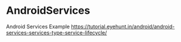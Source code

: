 # AndroidServices
Android Services Example 
https://tutorial.eyehunt.in/android/android-services-services-type-service-lifecycle/
